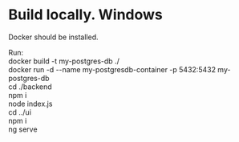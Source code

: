 # Build locally. Windows

Docker should be installed.


 
Run:  
docker build -t my-postgres-db ./  
docker run -d --name my-postgresdb-container -p 5432:5432 my-postgres-db  
cd ./backend  
npm i  
node index.js  
cd ../ui  
npm i  
ng serve
